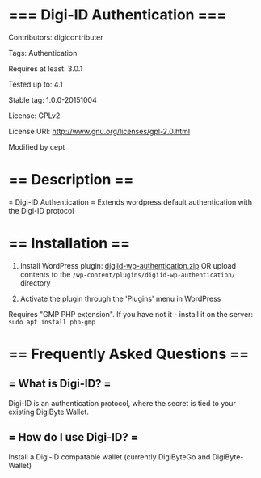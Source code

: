 === Digi-ID Authentication ===
===

Contributors: digicontributer

Tags: Authentication

Requires at least: 3.0.1

Tested up to: 4.1

Stable tag: 1.0.0-20151004

License: GPLv2

License URI: http://www.gnu.org/licenses/gpl-2.0.html

Modified by cept

== Description ==
===

= Digi-ID Authentication =
Extends wordpress default authentication with the Digi-ID protocol

== Installation ==
===

1. Install WordPress plugin: [digiid-wp-authentication.zip](https://github.com/cept73/digiid-wp-authentication/raw/master/digiid-wp-authentication.zip) OR upload contents to the `/wp-content/plugins/digiid-wp-authentication/` directory

2. Activate the plugin through the 'Plugins' menu in WordPress

Requires "GMP PHP extension". If you have not it - install it on the server: `sudo apt install php-gmp`

== Frequently Asked Questions ==
===

= What is Digi-ID? =
---
Digi-ID is an authentication protocol, where the secret is tied to your existing DigiByte Wallet.

= How do I use Digi-ID? =
---
Install a Digi-ID compatable wallet (currently DigiByteGo and DigiByte-Wallet)
